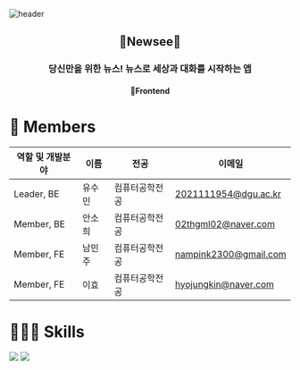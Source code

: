 ![header](https://capsule-render.vercel.app/api?type=waving&color=0038ff&height=300&section=header&text=Newsee&fontSize=100&fontColor=FFFFFF)

<h2 align="center">📰Newsee📰</h2>
<h3 align="center">당신만을 위한 뉴스! 뉴스로 세상과 대화를 시작하는 앱</h3>
<h4 align="center">🎨Frontend</h4>

<h1>👋 Members</h1>

| 역할 및 개발분야 | 이름 | 전공 | 이메일 |
| --- | --- | --- | --- |
| Leader, BE | 유수민 | 컴퓨터공학전공 | 2021111954@dgu.ac.kr |
| Member, BE | 안소희 | 컴퓨터공학전공 | 02thgml02@naver.com |
| Member, FE | 남민주 | 컴퓨터공학전공 | nampink2300@gmail.com |
| Member, FE | 이효 | 컴퓨터공학전공 | hyojungkin@naver.com |

<h1>🧑🏻‍💻 Skills</h1>

<p>
    <img src="https://img.shields.io/badge/Flutter-02569B?style=flat-square&logo=flutter&logoColor=white"/>
    <img src="https://img.shields.io/badge/Tailwind CSS-06B6D4?style=flat-square&logo=Tailwind CSS&logoColor=white"/>
</p>
